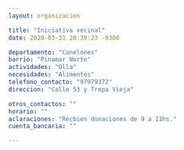 ```yaml
---
layout: organizacion

title: "Iniciativa vecinal"
date: 2020-03-31 20:39:23 -0300

departamento: "Canelones"
barrio: "Pinamar Norte"
actividades: "Olla"
necesidades: "Alimentos"
telefono_contacto: "97979372"
direccion: "Calle 53 y Tropa Vieja"

otros_contactos: ""
horario: ""
aclaraciones: "Recbien donaciones de 9 a 11hs."
cuenta_bancaria: ""

---
```

